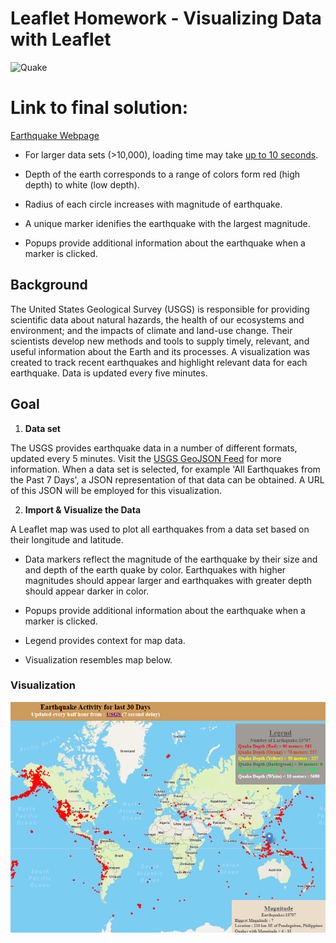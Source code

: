 # Leaflet Homework - Visualizing Data with Leaflet

  



  ![Quake](https://media.giphy.com/media/MwK2rCO5m2WVq/giphy.gif) 

# Link to final solution:
  [Earthquake Webpage](https://phoogestraat.github.io/leaflet-challenge/)
  
  
  * For larger data sets (>10,000), loading time may take <u>up to 10 seconds</u>.
  
  * Depth of the earth corresponds to a range of colors form red (high depth) to white (low depth).
  
  * Radius of each circle increases with magnitude of earthquake.
  
  * A unique marker idenifies the earthquake with the largest magnitude.

  * Popups provide additional information about the earthquake when a marker is clicked.



## Background
The United States Geological Survey (USGS) is responsible for providing scientific data about natural hazards, the health of our ecosystems and environment; and the impacts of climate and land-use change. Their scientists develop new methods and tools to supply timely, relevant, and useful information about the Earth and its processes.  A visualization was created to track recent earthquakes and highlight relevant data for each earthquake. Data is updated every five minutes.


## Goal


1. **Data set**

The USGS provides earthquake data in a number of different formats, updated every 5 minutes. Visit the [USGS GeoJSON Feed](http://earthquake.usgs.gov/earthquakes/feed/v1.0/geojson.php) for more information. When a data set is selected, for example 'All Earthquakes from the Past 7 Days', a JSON representation of that data can be obtained. A URL of this JSON will be employed for this visualization.



2. **Import & Visualize the Data**

A Leaflet map was used to plot all earthquakes from a data set based on their longitude and latitude.

   * Data markers reflect the magnitude of the earthquake by their size and and depth of the earth quake by color. Earthquakes with higher magnitudes should appear larger and earthquakes with greater depth should appear darker in color.

   * Popups provide additional information about the earthquake when a marker is clicked.

   * Legend provides context for map data.

   * Visualization resembles map below.

### Visualization

![2-BasicMap](Images/2-BasicMap.png)

